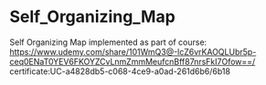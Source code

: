 # Self_Organizing_Map
Self Organizing Map implemented as part of course:
 https://www.udemy.com/share/101WmQ3@-lcZ6vrKAOQLUbr5p-ceq0ENaT0YEV6FKOYZCvLnmZmmMeufcnBff87nrsFkI7Ofow==/
 certificate:UC-a4828db5-c068-4ce9-a0ad-261d6b6/6b18
